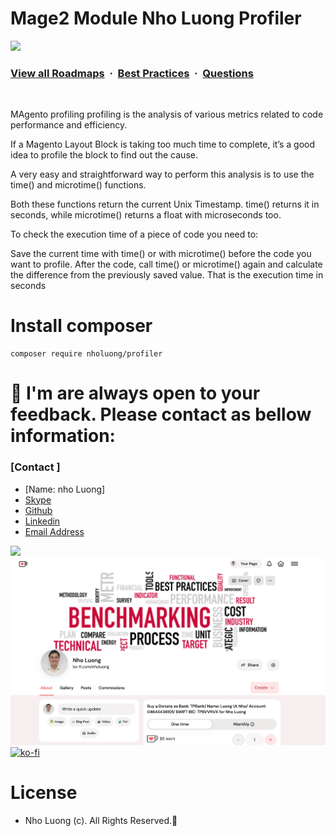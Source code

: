 # Mage2 Module Nho Luong Profiler

![](https://i.imgur.com/waxVImv.png)
### [View all Roadmaps](https://github.com/nholuongut/all-roadmaps) &nbsp;&middot;&nbsp; [Best Practices](https://github.com/nholuongut/all-roadmaps/blob/main/public/best-practices/) &nbsp;&middot;&nbsp; [Questions](https://www.linkedin.com/in/nholuong/)
<br/>

MAgento profiling profiling is the analysis of various metrics related to code performance and efficiency.

If a Magento Layout Block is taking too much time to complete, it’s a good idea to profile the block to find out the cause.

A very easy and straightforward way to perform this analysis is to use the time() and microtime() functions.

Both these functions return the current Unix Timestamp. time() returns it in seconds, while microtime() returns a float with microseconds too.

To check the execution time of a piece of code you need to:

Save the current time with time() or with microtime() before the code you want to profile.
After the code, call time() or microtime() again and calculate the difference from the previously saved value.
That is the execution time in seconds

# Install composer 

```
composer require nholuong/profiler
```
# 🚀 I'm are always open to your feedback.  Please contact as bellow information:
### [Contact ]
* [Name: nho Luong]
* [Skype](luongutnho_skype)
* [Github](https://github.com/nholuongut/)
* [Linkedin](https://www.linkedin.com/in/nholuong/)
* [Email Address](luongutnho@hotmail.com)

![](https://i.imgur.com/waxVImv.png)
![](Donate.png)
[![ko-fi](https://ko-fi.com/img/githubbutton_sm.svg)](https://ko-fi.com/nholuong)

# License
* Nho Luong (c). All Rights Reserved.🌟
